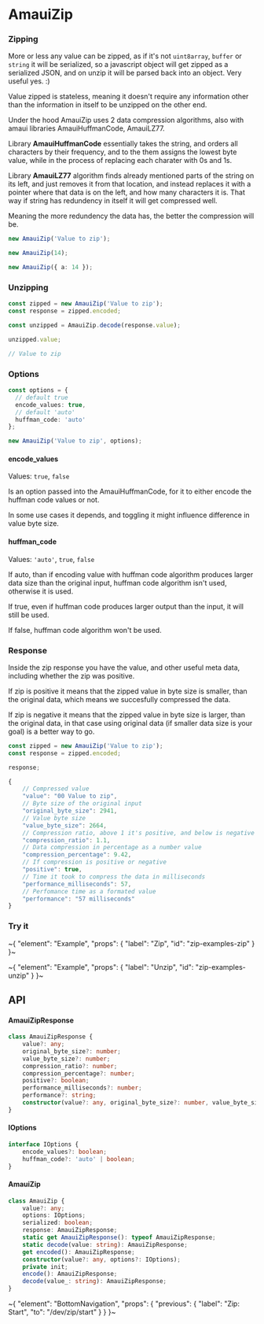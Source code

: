 
# AmauiZip

### Zipping

More or less any value can be zipped, as if it's not `uint8array`, `buffer` or `string` it will be serialized, so a javascript object will get zipped as a serialized JSON, and on unzip it will be parsed back into an object. Very useful yes. :)

Value zipped is stateless, meaning it doesn't require any information other than the information in itself to be unzipped on the other end.

Under the hood AmauiZip uses 2 data compression algorithms, also with amaui libraries AmauiHuffmanCode, AmauiLZ77.

Library **AmauiHuffmanCode** essentially takes the string, and orders all characters by their frequency, and to the them assigns the lowest byte value, while in the process of replacing each charater with 0s and 1s.

Library **AmauiLZ77** algorithm finds already mentioned parts of the string on its left, and just removes it from that location, and instead replaces it with a pointer where that data is on the left, and how many characters it is. That way if string has redundency in itself it will get compressed well.

Meaning the more redundency the data has, the better the compression will be.

```ts
new AmauiZip('Value to zip');

new AmauiZip(14);

new AmauiZip({ a: 14 });
```

### Unzipping

```ts
const zipped = new AmauiZip('Value to zip');
const response = zipped.encoded;

const unzipped = AmauiZip.decode(response.value);

unzipped.value;

// Value to zip
```

### Options

```ts
const options = {
  // default true
  encode_values: true,
  // default 'auto'
  huffman_code: 'auto'
};

new AmauiZip('Value to zip', options);
```

#### encode\_values

Values: `true`, `false`

Is an option passed into the AmauiHuffmanCode, for it to either encode the huffman code values or not.

In some use cases it depends, and toggling it might influence difference in value byte size.

#### huffman\_code

Values: `'auto'`, `true`, `false`

If auto, than if encoding value with huffman code algorithm produces larger data size than the original input, huffman code algorithm isn't used, otherwise it is used.

If true, even if huffman code produces larger output than the input, it will still be used.

If false, huffman code algorithm won't be used.

### Response

Inside the zip response you have the value, and other useful meta data, including whether the zip was positive.

If zip is positive it means that the zipped value in byte size is smaller, than the original data, which means we succesfully compressed the data.

If zip is negative it means that the zipped value in byte size is larger, than the original data, in that case using original data (if smaller data size is your goal) is a better way to go.

```ts
const zipped = new AmauiZip('Value to zip');
const response = zipped.encoded;

response;

{
    // Compressed value
    "value": "00 Value to zip",
    // Byte size of the original input
    "original_byte_size": 2941,
    // Value byte size
    "value_byte_size": 2664,
    // Compression ratio, above 1 it's positive, and below is negative compression
    "compression_ratio": 1.1,
    // Data compression in percentage as a number value
    "compression_percentage": 9.42,
    // If compression is positive or negative
    "positive": true,
    // Time it took to compress the data in milliseconds
    "performance_milliseconds": 57,
    // Perfomance time as a formated value
    "performance": "57 milliseconds"
}
```

### Try it

~{
  "element": "Example",
  "props": {
    "label": "Zip",
    "id": "zip-examples-zip"
  }
}~

~{
  "element": "Example",
  "props": {
    "label": "Unzip",
    "id": "zip-examples-unzip"
  }
}~

## API

#### AmauiZipResponse

```ts
class AmauiZipResponse {
    value?: any;
    original_byte_size?: number;
    value_byte_size?: number;
    compression_ratio?: number;
    compression_percentage?: number;
    positive?: boolean;
    performance_milliseconds?: number;
    performance?: string;
    constructor(value?: any, original_byte_size?: number, value_byte_size?: number, compression_ratio?: number, compression_percentage?: number, positive?: boolean, performance_milliseconds?: number, performance?: string);
}
```

#### IOptions

```ts
interface IOptions {
    encode_values?: boolean;
    huffman_code?: 'auto' | boolean;
}
```

#### AmauiZip

```ts
class AmauiZip {
    value?: any;
    options: IOptions;
    serialized: boolean;
    response: AmauiZipResponse;
    static get AmauiZipResponse(): typeof AmauiZipResponse;
    static decode(value: string): AmauiZipResponse;
    get encoded(): AmauiZipResponse;
    constructor(value?: any, options?: IOptions);
    private init;
    encode(): AmauiZipResponse;
    decode(value_: string): AmauiZipResponse;
}
```


~{
  "element": "BottomNavigation",
  "props": {
    "previous": {
      "label": "Zip: Start",
      "to": "/dev/zip/start"
    }
  }
}~
